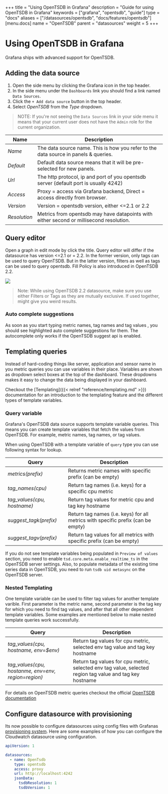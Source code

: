 +++
title = "Using OpenTSDB in Grafana"
description = "Guide for using OpenTSDB in Grafana"
keywords = ["grafana", "opentsdb", "guide"]
type = "docs"
aliases = ["/datasources/opentsdb",	"docs/features/opentsdb"]
[menu.docs]
name = "OpenTSDB"
parent = "datasources"
weight = 5
+++

# Using OpenTSDB in Grafana

Grafana ships with advanced support for OpenTSDB.

## Adding the data source

1. Open the side menu by clicking the Grafana icon in the top header.
2. In the side menu under the `Dashboards` link you should find a link named `Data Sources`.
3. Click the `+ Add data source` button in the top header.
4. Select *OpenTSDB* from the *Type* dropdown.

> NOTE: If you're not seeing the `Data Sources` link in your side menu it means that your current user does not have the `Admin` role for the current organization.

Name | Description
------------ | -------------
*Name* | The data source name. This is how you refer to the data source in panels & queries.
*Default* | Default data source means that it will be pre-selected for new panels.
*Url* | The http protocol, ip and port of you opentsdb server (default port is usually 4242)
*Access* | Proxy = access via Grafana backend, Direct = access directly from browser.
*Version* | Version = opentsdb version, either <=2.1 or 2.2
*Resolution* | Metrics from opentsdb may have datapoints with either second or millisecond resolution.


## Query editor

Open a graph in edit mode by click the title. Query editor will differ if the datasource has version <=2.1 or = 2.2.
In the former version, only tags can be used to query OpenTSDB. But in the latter version, filters as well as tags
can be used to query opentsdb. Fill Policy is also introduced in OpenTSDB 2.2.

![](/img/docs/v43/opentsdb_query_editor.png)

> Note: While using OpenTSDB 2.2 datasource, make sure you use either Filters or Tags as they are mutually exclusive. If used together, might give you weird results.

### Auto complete suggestions

As soon as you start typing metric names, tag names and tag values , you should see highlighted auto complete suggestions for them.
The autocomplete only works if the OpenTSDB suggest api is enabled.

## Templating queries

Instead of hard-coding things like server, application and sensor name in you metric queries you can use variables in their place.
Variables are shown as dropdown select boxes at the top of the dashboard. These dropdowns makes it easy to change the data
being displayed in your dashboard.

Checkout the [Templating]({{< relref "reference/templating.md" >}}) documentation for an introduction to the templating feature and the different
types of template variables.

### Query variable

Grafana's OpenTSDB data source supports template variable queries. This means you can create template variables
that fetch the values from OpenTSDB. For example, metric names, tag names, or tag values.

When using OpenTSDB with a template variable of `query` type you can use following syntax for lookup.

Query | Description
------------ | -------------
*metrics(prefix)* | Returns metric names with specific prefix (can be empty)
*tag_names(cpu)* | Return tag names (i.e. keys) for a specific cpu metric
*tag_values(cpu, hostname)* | Return tag values for metric cpu and tag key hostname
*suggest_tagk(prefix)* | Return tag names (i.e. keys) for all metrics with specific prefix (can be empty)
*suggest_tagv(prefix)* | Return tag values for all metrics with specific prefix (can be empty)

If you do not see template variables being populated in `Preview of values` section, you need to enable
`tsd.core.meta.enable_realtime_ts` in the OpenTSDB server settings. Also, to populate metadata of
the existing time series data in OpenTSDB, you need to run `tsdb uid metasync` on the OpenTSDB server.

### Nested Templating

One template variable can be used to filter tag values for another template varible. First parameter is the metric name,
second parameter is the tag key for which you need to find tag values, and after that all other dependent template variables.
Some examples are mentioned below to make nested template queries work successfully.

Query | Description
------------ | -------------
*tag_values(cpu, hostname, env=$env)*  | Return tag values for cpu metric, selected env tag value and tag key hostname
*tag_values(cpu, hostanme, env=$env, region=$region)* | Return tag values for cpu metric, selected env tag value, selected region tag value and tag key hostname

For details on OpenTSDB metric queries checkout the official [OpenTSDB documentation](http://opentsdb.net/docs/build/html/index.html)

## Configure datasource with provisioning

Its now possible to configure datasources using config files with Grafanas [provisioning system](/administration/provisioning/#datasources).
Here are some examples of how you can configure the Cloudwatch datasource using configuration.

```yaml
apiVersion: 1

datasources:
  - name: OpenTsdb
    type: opentsdb
    access: proxy
    url: http://localhost:4242
    jsonData:
      tsdbResolution: 1
      tsdbVersion: 1
```